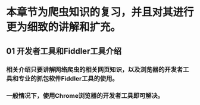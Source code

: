 # 本章节为爬虫知识的复习，并且对其进行更为细致的讲解和扩充。
## 01 开发者工具和Fiddler工具介绍
### 相关介绍只要讲解网络爬虫的相关网页知识，以及浏览器的开发者工具和专业的抓包软件Fiddler工具的使用。
### 一般情况下，使用Chrome浏览器的开发者工具即可解决。
